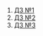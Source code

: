 1. [ДЗ №1](https://github.com/ylabio/react-webinar-3/pull/27)
2. [ДЗ №2](https://github.com/ylabio/react-webinar-3/pull/144)
3. [ДЗ №3](https://github.com/ylabio/react-webinar-3/pull/297)
